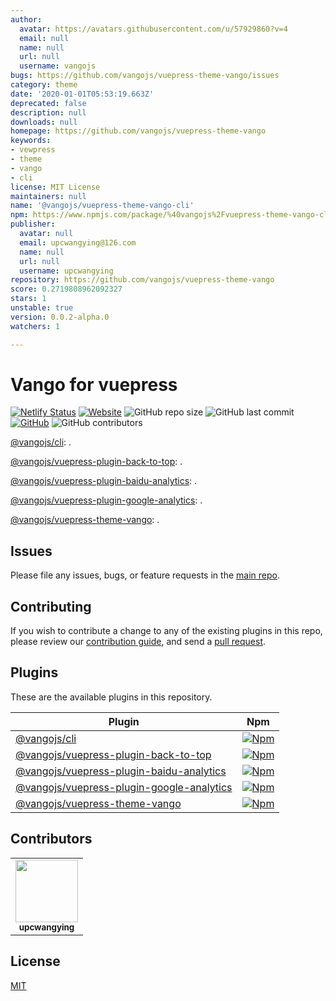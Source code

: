 ```yaml
---
author:
  avatar: https://avatars.githubusercontent.com/u/57929860?v=4
  email: null
  name: null
  url: null
  username: vangojs
bugs: https://github.com/vangojs/vuepress-theme-vango/issues
category: theme
date: '2020-01-01T05:53:19.663Z'
deprecated: false
description: null
downloads: null
homepage: https://github.com/vangojs/vuepress-theme-vango
keywords:
- vewpress
- theme
- vango
- cli
license: MIT License
maintainers: null
name: '@vangojs/vuepress-theme-vango-cli'
npm: https://www.npmjs.com/package/%40vangojs%2Fvuepress-theme-vango-cli
publisher:
  avatar: null
  email: upcwangying@126.com
  name: null
  url: null
  username: upcwangying
repository: https://github.com/vangojs/vuepress-theme-vango
score: 0.2719808962092327
stars: 1
unstable: true
version: 0.0.2-alpha.0
watchers: 1

---
```


# Vango for vuepress

[![Netlify Status](https://api.netlify.com/api/v1/badges/85854f43-d48d-4d8b-917b-f849046e5625/deploy-status)](https://app.netlify.com/sites/vangojs-vuepress/deploys)
[![Website](https://img.shields.io/website?url=https%3A%2F%2Fvuepress.vangojs.com)](https://vuepress.vangojs.com)
![GitHub repo size](https://img.shields.io/github/repo-size/vangojs/vango-vuepress)
![GitHub last commit](https://img.shields.io/github/last-commit/vangojs/vango-vuepress)
[![GitHub](https://img.shields.io/github/license/vangojs/vango-vuepress)](https://github.com/vangojs/vango-vuepress/blob/master/LICENSE.md)
![GitHub contributors](https://img.shields.io/github/contributors/vangojs/vango-vuepress)

[@vangojs/cli](packages/@vangojs/cli): .

[@vangojs/vuepress-plugin-back-to-top](packages/@vangojs/vuepress-plugin-back-to-top): .

[@vangojs/vuepress-plugin-baidu-analytics](packages/@vangojs/vuepress-plugin-baidu-analytics): .

[@vangojs/vuepress-plugin-google-analytics](packages/@vangojs/vuepress-plugin-google-analytics): .

[@vangojs/vuepress-theme-vango](packages/@vangojs/vuepress-theme-vango): .

## Issues

Please file any issues, bugs, or feature requests in the [main
repo](https://github.com/vangojs/vango-vuepress/issues/new).

## Contributing

If you wish to contribute a change to any of the existing plugins in this repo,
please review our [contribution guide](https://github.com/upcwangying/vango-vuepress/blob/master/.github/CONTRIBUTING.md),
and send a [pull request](https://github.com/vangojs/vango-vuepress/pulls).

## Plugins
These are the available plugins in this repository.

| Plugin | Npm |
|--------|-----|
| [@vangojs/cli](./packages/@vangojs/cli) | [![Npm](https://img.shields.io/npm/v/@vangojs/cli)](https://www.npmjs.com/package/@vangojs/cli) |
| [@vangojs/vuepress-plugin-back-to-top](./packages/@vangojs/vuepress-plugin-back-to-top) | [![Npm](https://img.shields.io/npm/v/@vangojs/vuepress-plugin-back-to-top)](https://www.npmjs.com/package/@vangojs/vuepress-plugin-back-to-top) |
| [@vangojs/vuepress-plugin-baidu-analytics](./packages/@vangojs/vuepress-plugin-baidu-analytics) | [![Npm](https://img.shields.io/npm/v/@vangojs/vuepress-plugin-baidu-analytics)](https://www.npmjs.com/package/@vangojs/vuepress-plugin-baidu-analytics) |
| [@vangojs/vuepress-plugin-google-analytics](./packages/@vangojs/vuepress-plugin-google-analytics) | [![Npm](https://img.shields.io/npm/v/@vangojs/vuepress-plugin-google-analytics)](https://www.npmjs.com/package/@vangojs/vuepress-plugin-google-analytics) |
| [@vangojs/vuepress-theme-vango](./packages/@vangojs/vuepress-theme-vango) | [![Npm](https://img.shields.io/npm/v/@vangojs/vuepress-theme-vango)](https://www.npmjs.com/package/@vangojs/vuepress-theme-vango) |

## Contributors

<!-- ALL-CONTRIBUTORS-LIST:START - Do not remove or modify this section -->
<!-- prettier-ignore-start -->
<!-- markdownlint-disable -->
<table>
  <tr>
    <td align="center"><a href="https://upcwangying.com"><img src="https://avatars1.githubusercontent.com/u/19725091?v=4" width="100px;" alt=""/><br /><sub><b>upcwangying</b></sub></a></td>
  </tr>
</table>

<!-- markdownlint-enable -->
<!-- prettier-ignore-end -->
<!-- ALL-CONTRIBUTORS-LIST:END -->

## License

[MIT](https://github.com/vangojs/vango-vuepress/blob/master/LICENSE.md)
